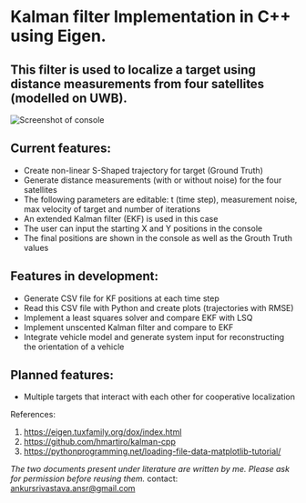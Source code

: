 # Kalman filter Implementation in C++ using Eigen. 

## This filter is used to localize a target using distance measurements from four satellites (modelled on UWB). 

![Screenshot of console](https://i.imgur.com/VipKiis.png?1raw=true "Screenshot of console")
## Current features:
- Create non-linear S-Shaped trajectory for target (Ground Truth)
- Generate distance measurements (with or without noise) for the four satellites
- The following parameters are editable: t (time step), measurement noise, max velocity of target and number of iterations
- An extended Kalman filter (EKF) is used in this case
- The user can input the starting X and Y positions in the console
- The final positions are shown in the console as well as the Grouth Truth values

## Features in development:
- Generate CSV file for KF positions at each time step 
- Read this CSV file with Python and create plots (trajectories with RMSE) 
- Implement a least squares solver and compare EKF with LSQ 
- Implement unscented Kalman filter and compare to EKF 
- Integrate vehicle model and generate system input for reconstructing the orientation of a vehicle 

## Planned features:
- Multiple targets that interact with each other for cooperative localization


References:
1. https://eigen.tuxfamily.org/dox/index.html
2. https://github.com/hmartiro/kalman-cpp
3. https://pythonprogramming.net/loading-file-data-matplotlib-tutorial/

*The two documents present under literature are written by me. Please ask for permission before reusing them.*
contact: ankursrivastava.ansr@gmail.com 
